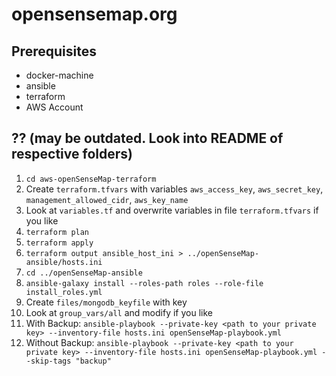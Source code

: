 # opensensemap.org

## Prerequisites

- docker-machine
- ansible
- terraform
- AWS Account

## ?? (may be outdated. Look into README of respective folders)

1. `cd aws-openSenseMap-terraform`
1. Create `terraform.tfvars` with variables `aws_access_key`, `aws_secret_key`, `management_allowed_cidr`, `aws_key_name`
1. Look at `variables.tf` and overwrite variables in file `terraform.tfvars` if you like
1. `terraform plan`
1. `terraform apply`
1. `terraform output ansible_host_ini > ../openSenseMap-ansible/hosts.ini`
1. `cd ../openSenseMap-ansible`
1. `ansible-galaxy install --roles-path roles --role-file install_roles.yml`
1. Create `files/mongodb_keyfile` with key
1. Look at `group_vars/all` and modify if you like
1. With Backup: `ansible-playbook --private-key <path to your private key> --inventory-file hosts.ini openSenseMap-playbook.yml`
1. Without Backup: `ansible-playbook --private-key <path to your private key> --inventory-file hosts.ini openSenseMap-playbook.yml --skip-tags "backup"`

